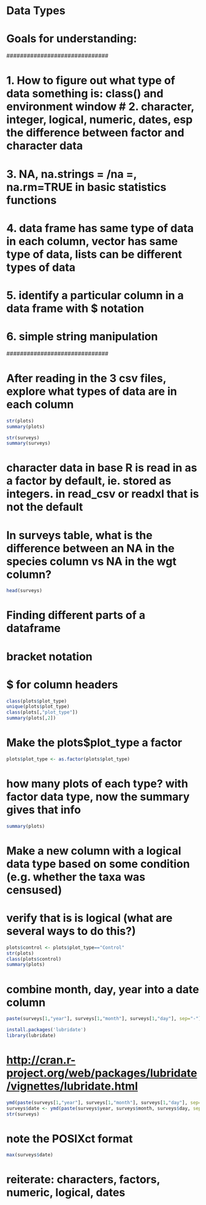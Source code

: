 Data Types
======================================
  
# Goals for understanding:
##############################
# 1. How to figure out what type of data something is: class() and environment window # 2. character, integer, logical, numeric, dates, esp the difference between factor and character data
# 3. NA, na.strings = /na =, na.rm=TRUE in basic statistics functions
# 4. data frame has same type of data in each column, vector has same type of data, lists can be different types of data
# 5. identify a particular column in a data frame with $ notation
# 6. simple string manipulation
##############################

# After reading in the 3 csv files, explore what types of data are in each column
``` r
str(plots)
summary(plots)

str(surveys)
summary(surveys)
``` 

# character data in base R is read in as a factor by default, ie. stored as integers. in read_csv or readxl that is not the default

# In surveys table, what is the difference between an NA in the species column vs NA in the wgt column?
``` r
head(surveys)
``` 
# Finding different parts of a dataframe
# bracket notation
# $ for column headers
``` r
class(plots$plot_type)
unique(plots$plot_type)
class(plots[,"plot_type"])
summary(plots[,2])
``` 
# Make the plots$plot_type a factor
``` r
plots$plot_type <- as.factor(plots$plot_type)
``` 

# how many plots of each type? with factor data type, now the summary gives that info
``` r
summary(plots)
``` 
# Make a new column with a logical data type based on some condition (e.g. whether the taxa was censused)
# verify that is is logical (what are several ways to do this?)
``` r
plots$control <- plots$plot_type=="Control"
str(plots)
class(plots$control)
summary(plots)
``` 

# combine month, day, year into a date column
``` r
paste(surveys[1,"year"], surveys[1,"month"], surveys[1,"day"], sep="-")

install.packages('lubridate')
library(lubridate)
``` 
# http://cran.r-project.org/web/packages/lubridate/vignettes/lubridate.html

``` r
ymd(paste(surveys[1,"year"], surveys[1,"month"], surveys[1,"day"], sep="-"))
surveys$date <- ymd(paste(surveys$year, surveys$month, surveys$day, sep="-"))    
str(surveys)
``` 
# note the POSIXct format
``` r
max(surveys$date)
``` 
# reiterate: characters, factors, numeric, logical, dates
